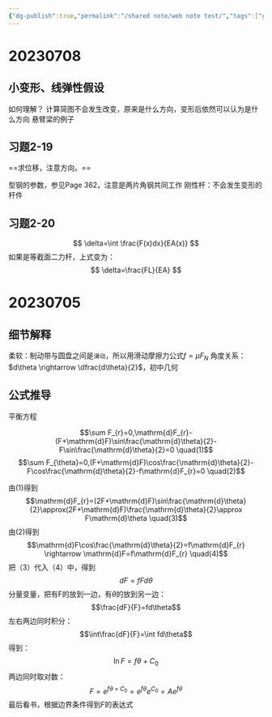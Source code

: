 ```yaml
---
{"dg-publish":true,"permalink":"/shared note/web note test/","tags":["gardenEntry"]}
---
```



# 20230708
## 小变形、线弹性假设
如何理解？
计算简图不会发生改变，原来是什么方向，变形后依然可以认为是什么方向
悬臂梁的例子

## 习题2-19
==求位移，注意方向。==

型钢的参数，参见Page 362，注意是两片角钢共同工作
刚性杆：不会发生变形的杆件

## 习题2-20
$$
\delta=\int \frac{F(x)dx}{EA(x)}
$$
如果是等截面二力杆，上式变为：
$$
\delta=\frac{FL}{EA}
$$
# 20230705
## 细节解释
柔软：制动带与圆盘之间是`滑动`，所以用滑动摩擦力公式$f=\mu F_N$
角度关系：$d\theta \rightarrow \dfrac{d\theta}{2}$，初中几何
## 公式推导
平衡方程

$$\sum F_{r}=0,\mathrm{d}F_{r}-(F+\mathrm{d}F)\sin\frac{\mathrm{d}\theta}{2}-F\sin\frac{\mathrm{d}\theta}{2}=0 \quad(1)$$
$$\sum F_{\theta}=0,(F+\mathrm{d}F)\cos\frac{\mathrm{d}\theta}{2}-F\cos\frac{\mathrm{d}\theta}{2}-f\mathrm{d}F_{r}=0 \quad(2)$$

由(1)得到
$$\mathrm{d}F_{r}=(2F+\mathrm{d}F)\sin\frac{\mathrm{d}\theta}{2}\approx(2F+\mathrm{d}F)\frac{\mathrm{d}\theta}{2}\approx F\mathrm{d}\theta  \quad(3)$$
由(2)得到
$$\mathrm{d}F\cos\frac{\mathrm{d}\theta}{2}=f\mathrm{d}F_{r} \rightarrow \mathrm{d}F=f\mathrm{d}F_{r}  \quad(4)$$
把（3）代入（4）中，得到
$$dF=fFd\theta$$
分量变量，把有F的放到一边，有$\theta$的放到另一边：
$$\frac{dF}{F}=fd\theta$$
左右两边同时积分：
$$\int\frac{dF}{F}=\int fd\theta$$
得到：
$$\ln F=f\theta + C_0$$
两边同时取对数：
$$F=e^{f\theta + C_0}=e^{f\theta}e^{C_0}=Ae^{f\theta}$$
最后看书，根据边界条件得到$F$的表达式

